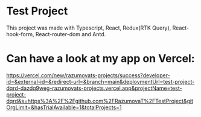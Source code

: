 # Test Project
This project was made with Typescript, React, Redux(RTK Query), React-hook-form, React-router-dom and Antd.

# Can have a look at my app on Vercel: 
https://vercel.com/new/razumovats-projects/success?developer-id=&external-id=&redirect-url=&branch=main&deploymentUrl=test-project-dqrd-dazdq9weg-razumovats-projects.vercel.app&projectName=test-project-dqrd&s=https%3A%2F%2Fgithub.com%2FRazumovaT%2FTestProject&gitOrgLimit=&hasTrialAvailable=1&totalProjects=1
